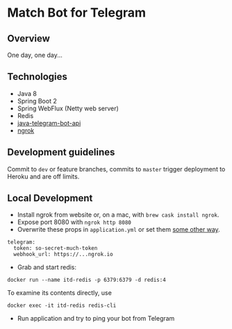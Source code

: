 # Match Bot for Telegram

## Overview

One day, one day...

## Technologies

- Java 8
- Spring Boot 2
- Spring WebFlux (Netty web server)
- Redis
- [java-telegram-bot-api](https://github.com/pengrad/java-telegram-bot-api)
- [ngrok](https://ngrok.com/)


## Development guidelines

Commit to `dev` or feature branches, commits to `master` trigger deployment to Heroku and are off limits.

## Local Development

- Install ngrok from website or, on a mac, with `brew cask install ngrok`.
- Expose port 8080 with `ngrok http 8080`
- Overwrite these props in `application.yml` or set them
[some other way](https://docs.spring.io/spring-boot/docs/current/reference/html/boot-features-external-config.html).
```
telegram:
  token: so-secret-much-token
  webhook_url: https://...ngrok.io

```
- Grab and start redis:
```
docker run --name itd-redis -p 6379:6379 -d redis:4
```

To examine its contents directly, use
```
docker exec -it itd-redis redis-cli
```

- Run application and try to ping your bot from Telegram
